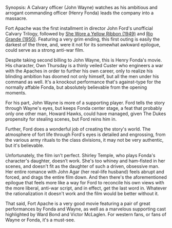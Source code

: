 Synopsis: A Calvary officer (John Wayne) watches as his ambitious and arrogant commanding officer (Henry Fonda) leads the company into a massacre. 

Fort Apache was the first installment in director John Ford's unofficial Calvary Trilogy, followed by <a href="/browse/reviews/she-wore-a-yellow-ribbon-1949/">She Wore a Yellow Ribbon (1949)</a> and <a href="/browse/reviews/rio-grande-1950/">Rio Grande (1950)</a>. Featuring a very grim ending, this first outing is easily the darkest of the three, and, were it not for its somewhat awkward epilogue, could serve as a strong anti-war film.

Despite taking second billing to John Wayne, this is Henry Fonda's movie. His character, Own Thursday is a thinly veiled Custer who engineers a war with the Apaches in order to further his own career, only to realize his blinding ambition has doomed not only himself, but all the men under his command as well. It's a knockout performance that's against-type for the normally affable Fonda, but absolutely believable from the opening moments.

For his part, John Wayne is more of a supporting player. Ford tells the story through Wayne's eyes, but keeps Fonda center stage, a feat that probably only one other man, Howard Hawks, could have managed, given The Dukes propensity for stealing scenes, but Ford reins him in. 

Further, Ford does a wonderful job of creating the story's world. The atmosphere of fort life through Ford's eyes is detailed and engrossing, from the various army rituals to the class divisions, it may not be very authentic, but it's believable. 

Unfortunately, the film isn't perfect. Shirley Temple, who plays Fonda's character's daughter, doesn’t work. She's too whiney and ham-fisted in her scenes, and doesn't fit as the daughter of such a driven, obsessive man. Her entire romance with John Agar (her real-life husband) feels abrupt and forced, and drags the entire film down. And then there's the aforementioned epilogue that feels more like a way for Ford to reconcile his own views with the more liberal, anti-war script, and in effect, get the last word in. Whatever the rationalization it doesn't work and the film would be better without it.

That said, Fort Apache is a very good movie featuring a pair of great performances by Fonda and Wayne, as well as a marvelous supporting cast highlighted by Ward Bond and Victor McLaglen. For western fans, or fans of Wayne or Fonda, it's a must-see.


